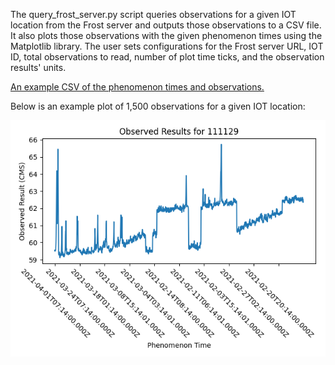 The query_frost_server.py script queries observations for a given IOT location from the Frost server and
outputs those observations to a CSV file. It also plots those observations with the
given phenomenon times using the Matplotlib library. The user sets configurations
for the Frost server URL, IOT ID, total observations to read, number of plot time ticks,
and the observation results' units.

[An example CSV of the phenomenon times and observations.](query_frost_server/example_results/out.csv)

Below is an example plot of 1,500 observations for a given IOT location: 

![Plot](query_frost_server/example_results/Observed_Resuts_for_111129.png?raw=true "Title")
